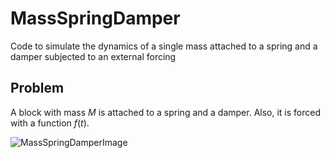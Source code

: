 # MassSpringDamper
Code to simulate the dynamics of a single mass attached to a spring and a damper subjected to an external forcing

## Problem

A block with mass $M$ is attached to a spring and a damper. Also, it is forced with a function $f(t)$. 

![MassSpringDamperImage](https://github.com/user-attachments/assets/c623b30b-ab8e-4530-bc29-431bc6d13c91)
